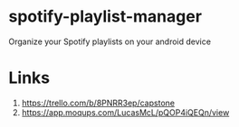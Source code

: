 # spotify-playlist-manager
Organize your Spotify playlists on your android device

# Links
1. https://trello.com/b/8PNRR3ep/capstone
1. https://app.moqups.com/LucasMcL/pQOP4iQEQn/view
